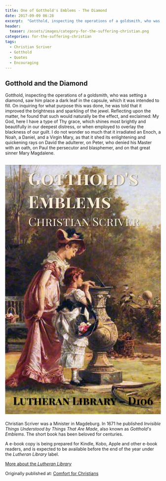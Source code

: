 ```yaml
---
title: One of Gotthold's Emblems - The Diamond
date: 2017-09-09 06:28
excerpt:  "Gotthold, inspecting the operations of a goldsmith, who was setting a diamond, saw him place a dark leaf in the capsule..."
header:
  teaser: /assets/images/category-for-the-suffering-christian.png
categories: for-the-suffering-christian
tags: 
  - Christian Scriver
  - Gotthold
  - Quotes
  - Encouraging 
---
```


## Gotthold and the Diamond

Gotthold, inspecting the operations of a goldsmith, who was setting a diamond, saw him place a dark leaf in the capsule, which it was intended to fill. On inquiring for what purpose this was done, he was told that it improved the brightness and sparkling of the jewel. Reflecting upon the matter, he found that such would naturally be the effect, and exclaimed: My God, here I have a type of Thy grace, which shines most brightly and beautifully in our deepest distress, or when employed to overlay the blackness of our guilt. I do not wonder so much that it irradiated an Enoch, a Noah, a Daniel, and a Virgin Mary, as that it shed its enlightening and quickening rays on David the adulterer, on Peter, who denied his Master with an oath, on Paul the persecutor and blasphemer, and on that great sinner Mary Magdalene.

![Lutheran Library Cover - Gotthold's Emblems](/assets/images/scriver-gottholds-emblems-sm.jpg)
---

Christian Scriver was a Minister in Magdeburg.  In 1671 he published *Invisible Things Understood by Things That Are Made*, also known as *Gotthold's Emblems*.  The short book has been beloved for centuries.

A e-book copy is being prepared for Kindle, Kobo, Apple and other e-book readers, and is expected to be available before the end of the year under the *Lutheran Library* label.

[More about the *Lutheran Library*](http://www.alecsatin.com/website/lutheran-library/)

<div>Originally published at: <a href='http://www.alecsatin.com/'>Comfort for Christians</a></div>